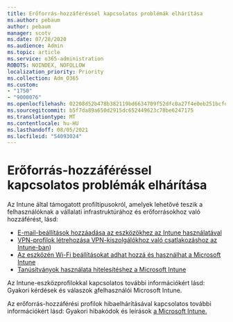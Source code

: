 ```yaml
---
title: Erőforrás-hozzáféréssel kapcsolatos problémák elhárítása
ms.author: pebaum
author: pebaum
manager: scotv
ms.date: 07/28/2020
ms.audience: Admin
ms.topic: article
ms.service: o365-administration
ROBOTS: NOINDEX, NOFOLLOW
localization_priority: Priority
ms.collection: Adm_O365
ms.custom:
- "1750"
- "9000076"
ms.openlocfilehash: 02208d52b478b382119bd6634709f52dfc0a27f4e0eb251bcfdb4d96d47dac82
ms.sourcegitcommit: b5f7da89a650d2915dc652449623c78be6247175
ms.translationtype: MT
ms.contentlocale: hu-HU
ms.lasthandoff: 08/05/2021
ms.locfileid: "54093024"
---
```

# <a name="troubleshoot-resource-access-issues"></a>Erőforrás-hozzáféréssel kapcsolatos problémák elhárítása

Az Intune által támogatott profiltípusokról, amelyek lehetővé teszik a felhasználóknak a vállalati infrastruktúrához és erőforrásokhoz való hozzáférést, lásd:

- [E-mail-beállítások hozzáadása az eszközökhez az Intune használatával](https://docs.microsoft.com/intune/email-settings-configure)
- [VPN-profilok létrehozása VPN-kiszolgálókhoz való csatlakozáshoz az Intune-ban](https://docs.microsoft.com/intune/vpn-settings-configure))
- [Az eszközén Wi-Fi beállításokat adhat hozzá és használhat a Microsoft Intune](https://docs.microsoft.com/intune/wi-fi-settings-configure)
- [Tanúsítványok használata hitelesítéshez a Microsoft Intune](https://docs.microsoft.com/intune/certificates-configure)

Az Intune-eszközprofilokkal kapcsolatos további információkért lásd: Gyakori kérdések és válaszok [a](https://docs.microsoft.com/intune/device-profile-troubleshoot)felhasználói Microsoft Intune.

Az erőforrás-hozzáférési profilok hibaelhárításával kapcsolatos további információkért lásd: Gyakori hibakódok és leírások [a Microsoft Intune.](https://docs.microsoft.com/intune/troubleshoot-company-resource-access-problems)